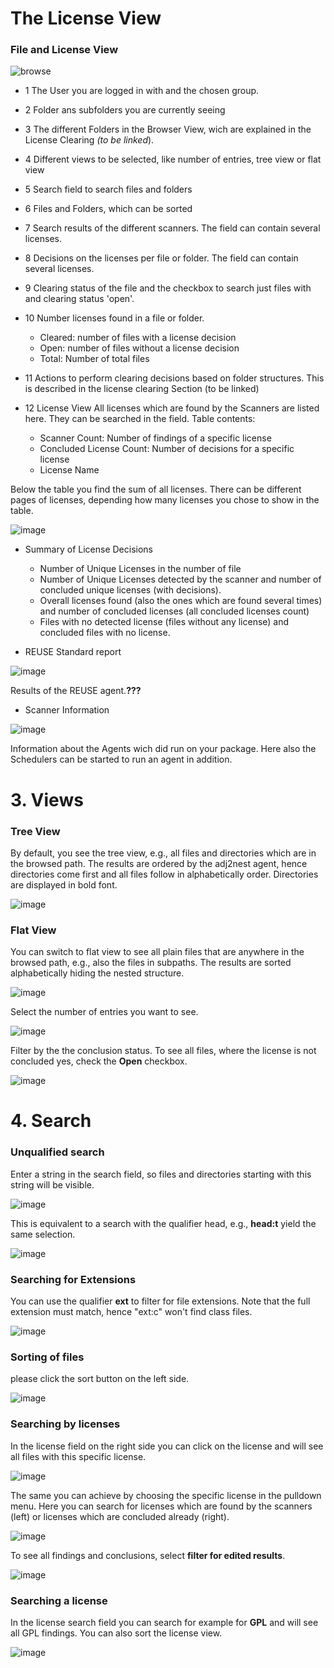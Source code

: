 # The License View

### File and License View

![browse](https://github.com/fossology/fossology/assets/9692764/889ee414-2226-4f36-9062-b503492a5d8d)

* 1 The User you are logged in with and the chosen group.

* 2 Folder ans subfolders you are currently seeing

* 3 The different Folders in the Browser View, wich are explained in the License Clearing _(to be linked_).

* 4 Different views to be selected, like number of entries, tree view or flat view

* 5 Search field to search files and folders

* 6 Files and Folders, which can be sorted

* 7 Search results of the different scanners. The field can contain several licenses.

* 8 Decisions on the licenses per file or folder. The field can contain several licenses.

* 9 Clearing status of the file and the checkbox to search just files with and clearing status 'open'. 

* 10 Number licenses found in a file or folder. 
  * Cleared: number of files with a license decision
  * Open: number of files without a license decision
  * Total: Number of total files

* 11 Actions to perform clearing decisions based on folder structures. This is described in the license clearing Section (to be linked)

* 12 License View
All licenses which are found by the Scanners are listed here.
They can be searched in the field. 
Table contents:
  * Scanner Count: Number of findings of a specific license
  * Concluded License Count: Number of decisions for a specific license
  * License Name

Below the table you find the sum of all licenses. There can be different pages of licenses, depending how many licenses you chose to show in the table.

![image](https://github.com/fossology/fossology/assets/9692764/4d3ab62b-509e-4be3-9fb3-b47c42ba3826)

* Summary of License Decisions
  * Number of Unique Licenses  in the number of file 
  * Number of Unique Licenses detected by the scanner and number of concluded unique licenses (with decisions).
  * Overall licenses found (also the ones which are found several times) and number of concluded licenses (all concluded licenses count)
  * Files with no detected license (files without any license) and concluded files with no license.

* REUSE Standard report

![image](https://github.com/fossology/fossology/assets/9692764/e4e4a864-c233-453d-93b8-c36537f4a818)

Results of the REUSE agent.**???**

* Scanner Information

![image](https://github.com/fossology/fossology/assets/9692764/89f4402b-2edc-4d09-bc39-ff87e9e73daa)

Information about the Agents wich did run on your package. Here also the Schedulers can be started to run an agent in addition.


# 3. Views

### Tree View
By default, you see the tree view, e.g., all files and directories which are in the browsed path. The results are ordered by the adj2nest agent, hence directories come first and all files follow in alphabetically order. Directories are displayed in bold font. 

![image](https://github.com/fossology/fossology/assets/9692764/34a10cdc-5448-43a7-bcfb-98b9d42845b3)

### Flat View

You can switch to flat view to see all plain files that are anywhere in the browsed path, e.g., also the files in subpaths. The results are sorted alphabetically hiding the nested structure.

![image](https://github.com/fossology/fossology/assets/9692764/f7ede9f0-7852-465c-b351-8c07bc487c5a)

Select the number of entries you want to see.

![image](https://github.com/fossology/fossology/assets/9692764/f1ac0d1f-3734-4fc8-ab82-8592db8d4c21)


Filter by the the conclusion status. To see all files, where the license is not concluded yes, check the **Open** checkbox.

![image](https://github.com/fossology/fossology/assets/9692764/72ee7557-acfd-47d7-8f43-88ee9f145c71)


# 4. Search

### Unqualified search
Enter a string in the search field, so files and directories starting with this string will be visible. 

![image](https://github.com/fossology/fossology/assets/9692764/39b81304-cc3f-491d-a556-e75b56660177)

This is equivalent to a search with the qualifier head, e.g., **head:t** yield the same selection.

![image](https://github.com/fossology/fossology/assets/9692764/274b1b20-6563-4967-a7f1-e62402864ea1)

### Searching for Extensions

You can use the qualifier **ext** to filter for file extensions. Note that the full extension must match, hence "ext:c" won't find class files.

![image](https://github.com/fossology/fossology/assets/9692764/0b5c2d3f-9a02-4956-9b67-8479218d1fcd)


### Sorting of files

please click the sort button on the left side.

![image](https://github.com/fossology/fossology/assets/9692764/2cd0b081-c42e-4a39-b576-1dbc22c310d8)


### Searching by licenses

In the license field on the right side you can click on the license and will see all files with this specific license.

![image](https://github.com/fossology/fossology/assets/9692764/333860c5-ff52-4144-8751-2a92c4c6672c)

The same you can achieve by choosing the specific license in the pulldown menu.
Here you can search for licenses which are found by the scanners (left) or licenses which are concluded already (right).

![image](https://github.com/fossology/fossology/assets/9692764/9e0881c2-b89e-4846-92c3-ed3509074d35)

To see all findings and conclusions, select **filter for edited results**.

![image](https://github.com/fossology/fossology/assets/9692764/ea78d3b7-8391-41b2-8ea0-16733eb46d70)

### Searching a license

In the license search field you can search for example for **GPL** and will see all GPL findings.
You can also sort the license view.

![image](https://github.com/fossology/fossology/assets/9692764/7c74f2cf-ab70-4c9b-93a7-4e59b1c844f2)


